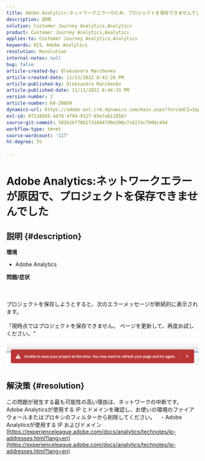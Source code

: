 ```yaml
---
title: Adobe Analytics:ネットワークエラーのため、プロジェクトを保存できませんでした'
description: 説明
solution: Customer Journey Analytics,Analytics
product: Customer Journey Analytics,Analytics
applies-to: Customer Journey Analytics,Analytics
keywords: KCS、Adobe Analytics
resolution: Resolution
internal-notes: null
bug: false
article-created-by: Oleksandra Marchenko
article-created-date: 11/11/2022 8:42:26 PM
article-published-by: Oleksandra Marchenko
article-published-date: 11/11/2022 8:44:33 PM
version-number: 2
article-number: KA-20889
dynamics-url: https://adobe-ent.crm.dynamics.com/main.aspx?forceUCI=1&pagetype=entityrecord&etn=knowledgearticle&id=9e656d55-0162-ed11-9561-6045bd006b25
exl-id: 8f238565-4478-4f94-9127-85e7ab118567
source-git-commit: 382616f7861f316947d9e396c7c6274c7009c494
workflow-type: tm+mt
source-wordcount: '117'
ht-degree: 5%

---
```


# Adobe Analytics:ネットワークエラーが原因で、プロジェクトを保存できませんでした

## 説明 {#description}

<b>環境</b>
- Adobe Analytics

<b>問題/症状</b><br><br> <br><br>プロジェクトを保存しようとすると、次のエラーメッセージが断続的に表示されます。
<br> 
<br>「現時点ではプロジェクトを保存できません。 ページを更新して、再度お試しください。&quot;<br><br>![](assets/___9f656d55-0162-ed11-9561-6045bd006b25___.png)

## 解決策 {#resolution}


この問題が発生する最も可能性の高い理由は、ネットワークの中断です。 Adobe Analyticsが使用する IP とドメインを確認し、お使いの環境のファイアウォールまたはプロキシのフィルターから削除してください。
 
・Adobe Analyticsが使用する IP およびドメイン
[https://experienceleague.adobe.com/docs/analytics/technotes/ip-addresses.html?lang=en](https://experienceleague.adobe.com/docs/analytics/technotes/ip-addresses.html?lang=en)
